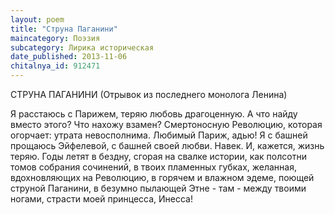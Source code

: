 ```yaml
---
layout: poem
title: "Струна Паганини"
maincategory: Поэзия
subcategory: Лирика историческая
date_published: 2013-11-06
chitalnya_id: 912471
---
```




СТРУНА ПАГАНИНИ
(Отрывок из последнего
монолога Ленина)

Я расстаюсь с Парижем,
теряю любовь драгоценную.
А что найду вместо этого?
Что нахожу взамен?
Смертоносную Революцию,
которая огорчает:
утрата невосполнима.
Любимый Париж, адью!
Я с башней прощаюсь
Эйфелевой,
с башней своей любви.
Навек.
И, кажется, жизнь теряю.
Годы летят в бездну,
сгорая на свалке истории,
как полсотни томов
собрания сочинений, 
в твоих пламенных губках,
желанная,
вдохновляющих на Революцию,
в горячем и влажном эдеме,
поющей струной Паганини,
в безумно пылающей Этне -
там -
между твоими ногами, 
страсти моей принцесса,
Инесса!






